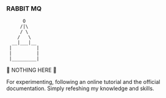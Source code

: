 ### RABBIT MQ
```
      O  
     /|\
     / \  
    /   \  
  __|___|__  
 |         |  
 |         |  
 |_________| 
```
🚧 NOTHING HERE 🚧

For experimenting, following an online tutorial and the official documentation. Simply refeshing my knowledge and skills. 